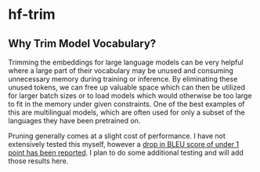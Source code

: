 # hf-trim

## Why Trim Model Vocabulary?

Trimming the embeddings for large language models can be very helpful where a large part of their vocabulary may be unused and consuming unnecessary memory during training or inference. By eliminating these unused tokens, we can free up valuable space which can then be utilized for larger batch sizes or to load models which would otherwise be too large to fit in the memory under given constraints. One of the best examples of this are multilingual models, which are often used for only a subset of the languages they have been pretrained on.

Pruning generally comes at a slight cost of performance. I have not extensively tested this myself, however a [drop in BLEU score of under 1 point has been reported](https://github.com/pytorch/fairseq/issues/2120#issuecomment-661509060). I plan to do some additional testing and will add those results here.
